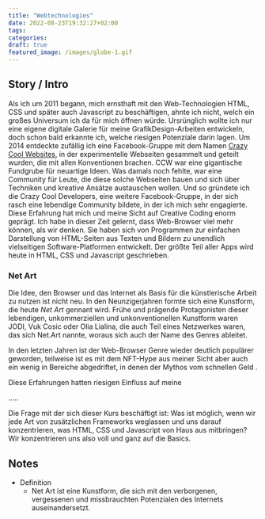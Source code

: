 ```yaml
---
title: "Webtechnologies"
date: 2022-08-23T19:32:27+02:00
tags:
categories:
draft: true
featured_image: /images/globe-1.gif
---
```


## Story / Intro

Als ich um 2011 begann, mich ernsthaft mit den Web-Technologien HTML, CSS und später auch Javascript zu beschäftigen, ahnte ich nicht, welch ein großes Universum ich da für mich öffnen würde. Ursrünglich wollte ich nur eine eigene digitale Galerie für meine GrafikDesign-Arbeiten entwickeln, doch schon bald erkannte ich, welche riesigen Potenziale darin lagen. Um 2014 entdeckte zufällig ich eine Facebook-Gruppe mit dem Namen [Crazy Cool Websites](https://www.facebook.com/groups/crazycoolwebsites/), in der experimentelle Webseiten gesammelt und geteilt wurden, die mit allen Konventionen brachen. CCW war eine gigantische Fundgrube für neuartige Ideen. Was damals noch fehlte, war eine Community für Leute, die diese solche Webseiten bauen und sich über Techniken und kreative Ansätze austauschen wollen. Und so gründete ich die Crazy Cool Developers, eine weitere Facebook-Gruppe, in der sich rasch eine lebendige Community bildete, in der ich mich sehr engagierte. Diese Erfahrung hat mich und meine Sicht auf Creative Coding enorm geprägt. Ich habe in dieser Zeit gelernt, dass Web-Browser viel mehr können, als wir denken. Sie haben sich von Programmen zur einfachen Darstellung von HTML-Seiten aus Texten und Bildern zu unendlich vielseitigen Software-Platformen entwickelt. Der größte Teil aller Apps wird heute in HTML, CSS und Javascript geschrieben. 

### Net Art

Die Idee, den Browser und das Internet als Basis für die künstlerische Arbeit zu nutzen ist nicht neu. In den Neunzigerjahren formte sich eine Kunstform, die heute  *Net Art* gennant wird. Frühe und prägende Protagonisten dieser lebendigen, unkommerziellen und unkonventionellen Kunstform waren JODI, Vuk Cosic oder Olia Lialina, die auch Teil eines Netzwerkes waren, das sich Net.Art nannte, woraus sich auch der Name des Genres ableitet. 

In den letzten Jahren ist der Web-Browser Genre wieder deutlich populärer geworden,  teilweise ist es mit dem NFT-Hype aus meiner Sicht aber auch ein wenig in Bereiche abgedriftet, in denen der Mythos vom schnellen Geld . 


Diese Erfahrungen hatten riesigen Einfluss auf meine

..... 

Die Frage mit der sich dieser Kurs beschäftigt ist: Was ist möglich, wenn wir jede Art von zusätzlichen Frameworks weglassen und uns darauf konzentrieren, was HTML, CSS und Javascript von Haus aus mitbringen? Wir konzentrieren uns also voll und ganz auf die Basics. 



## Notes

- Definition
  - Net Art ist eine Kunstform, die sich mit den verborgenen, vergessenen und missbrauchten Potenzialen des Internets auseinandersetzt. 